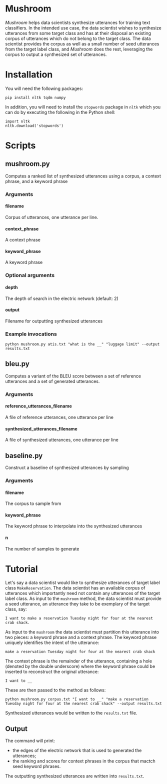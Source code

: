 # Mushroom

*Mushroom* helps data scientists synthesize utterances for training text classifiers. In the intended use case, the data scientist wishes to synthesize utterances from some target class and has at their disposal an existing corpus of utterances which do not belong to the target class. The data scientist provides the corpus as well as a small number of seed utterances from the target label class, and *Mushroom* does the rest, leveraging the corpus to output a synthesized set of utterances.

# Installation

You will need the following packages:

    pip install nltk tqdm numpy

In addition, you will need to install the `stopwords` package in `nltk` which you can do by executing the following in the Python shell:

    import nltk
    nltk.download('stopwords')

# Scripts

## mushroom.py

Computes a ranked list of synthesized utterances using a corpus, a context phrase, and a keyword phrase

### Arguments

#### filename

Corpus of utterances, one utterance per line.

#### context_phrase

A context phrase

#### keyword_phrase

A keyword phrase

### Optional arguments

#### depth

The depth of search in the electric network (default: 2)

#### output

Filename for outputting synthesized utterances

### Example invocations

    python mushroom.py atis.txt "what is the __" "luggage limit" --output results.txt

## bleu.py

Computes a variant of the BLEU score between a set of reference utterances and a set of generated utterances.

### Arguments

#### reference_utterances_filename

A file of reference utterances, one utterance per line

#### synthesized_utterances_filename

A file of synthesized utterances, one utterance per line

## baseline.py

Construct a baseline of synthesized utterances by sampling 

### Arguments

#### filename

The corpus to sample from

#### keyword_phrase

The keyword phrase to interpolate into the synthesized utterances

#### n

The number of samples to generate

# Tutorial

Let's say a data scientist would like to synthesize utterances of target label
class `MakeReservation`. The data scientist has an available corpus of
utterances which importantly need not contain any utterances of the target label
class. As input to the `mushroom` method, the data scientist must provide a seed
utterance, an utterance they take to be exemplary of the target class, say: 

`I want to make a reservation Tuesday night for four at the nearest crab shack.`

As input to the `mushroom` the data scientist must partition this utterance into
two pieces: a keyword phrase and a context phrase. The keyword phrase uniquely
identifies the intent of the utterance:

`make a reservation Tuesday night for four at the nearest crab shack`

The context phrase is the remainder of the utterance, containing a hole (denoted
by the double underscore) where the keyword phrase could be inserted to
reconstruct the original utterance:

`I want to __`

These are then passed to the method as follows:

    python mushroom.py corpus.txt "I want to __" "make a reservation Tuesday night for four at the nearest crab shack" --output results.txt

Synthesized utterances would be written to the `results.txt` file.

## Output

The command will print:

- the edges of the electric network that is used to generated the utterances;
- the ranking and scores for context phrases in the corpus that mactch seed keyword phrases. 

The outputting synthesized utterances are written into `results.txt`.
